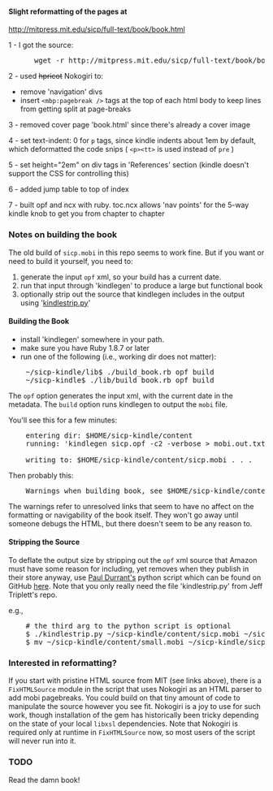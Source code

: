 #### Slight reformatting of the pages at

http://mitpress.mit.edu/sicp/full-text/book/book.html

1 - I got the source:

<pre>
      wget -r http://mitpress.mit.edu/sicp/full-text/book/book.html
</pre>

2 - used ~~hpricot~~ Nokogiri to:

* remove 'navigation' divs
* insert <code>&lt;mbp:pagebreak /&gt;</code> tags at the top of each html body to keep lines from getting split at page-breaks

3 - removed cover page 'book.html' since there's already a cover image

4 - set text-indent: 0 for <code>p</code> tags, since kindle indents about 1em by default, which deformatted the code snips ( <code>&lt;p&gt;&lt;tt&gt;</code> is used instead of <code>pre</code> )

5 - set height="2em" on div tags in 'References' section (kindle doesn't support the CSS for controlling this)

6 - added jump table to top of index

7 - built opf and ncx with ruby.  toc.ncx allows 'nav points' for the 5-way kindle knob to get you from chapter to chapter

### Notes on building the book

The old build of <code>sicp.mobi</code> in this repo seems to work fine.  But if you want or need to build it yourself, you need to:

1. generate the input <code>opf</code> xml, so your build has a current date.
2. run that input through 'kindlegen' to produce a large but functional book
3. optionally strip out the source that kindlegen includes in the output using '[kindlestrip.py](https://github.com/jefftriplett/kindlestrip)'

#### Building the Book

* install 'kindlegen' somewhere in your path.
* make sure you have Ruby 1.8.7 or later
* run one of the following (i.e., working dir does not matter):

<pre>
    ~/sicp-kindle/lib$ ./build_book.rb opf build
    ~/sicp-kindle$ ./lib/build_book.rb opf build
</pre>

The <code>opf</code> option generates the input xml, with the current date in the metadata.  The <code>build</code> option runs kindlegen to output the <code>mobi</code> file.

You'll see this for a few minutes:

<pre>
    entering dir: $HOME/sicp-kindle/content
    running: 'kindlegen sicp.opf -c2 -verbose > mobi.out.txt'

    writing to: $HOME/sicp-kindle/content/sicp.mobi . . .
</pre>

Then probably this:

<pre>
    Warnings when building book, see $HOME/sicp-kindle/content/mobi.out.txt for information
</pre>

The warnings refer to unresolved links that seem to have no affect on the formatting or navigability of the book itself.  They won't go away until someone debugs the HTML, but there doesn't seem to be any reason to.

#### Stripping the Source

To deflate the output size by stripping out the <code>opf</code> xml source that Amazon must have some reason for including, yet removes when they publish in their store anyway, use [Paul Durrant's](paul@durrant.co.uk) python script which can be found on GitHub [here](https://github.com/jefftriplett/kindlestrip).  Note that you only really need the file 'kindlestrip.py' from Jeff Triplett's repo.

e.g.,

<pre>
    # the third arg to the python script is optional
    $ ./kindlestrip.py ~/sicp-kindle/content/sicp.mobi ~/sicp-kindle/content/small.mobi ~/sicp-kindle/content/removed-source
    $ mv ~/sicp-kindle/content/small.mobi ~/sicp-kindle/sicp.mobi
</pre>

### Interested in reformatting?

If you start with pristine HTML source from MIT (see links above), there is a <code>FixHTMLSource</code> module in the script that uses Nokogiri as an HTML parser to add mobi pagebreaks.
You could build on that tiny amount of code to manipulate the source however you see fit.  Nokogiri is a joy to use for such work, though installation of the gem has historically been tricky depending on the state of your local <code>libxsl</code> dependencies.
Note that Nokogiri is required only at runtime in <code>FixHTMLSource</code> now, so most users of the script will never run into it.


### TODO

Read the damn book!
